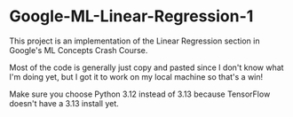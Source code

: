 # Google-ML-Linear-Regression-1

This project is an implementation of the Linear Regression section in Google's ML Concepts Crash Course.

Most of the code is generally just copy and pasted since I don't know what I'm doing yet, but I got it to work on my local machine so that's a win!

Make sure you choose Python 3.12 instead of 3.13 because TensorFlow doesn't have a 3.13 install yet.
